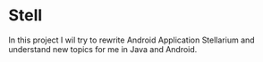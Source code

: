 # Stell
In this project I wil try to rewrite Android Application Stellarium and understand new topics for me in Java and Android. 
